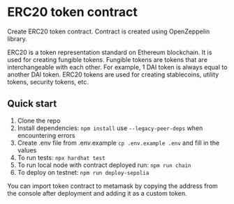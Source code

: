 # ERC20 token contract

Create ERC20 token contract. Contract is created using OpenZeppelin library.

ERC20 is a token representation standard on Ethereum blockchain. It is used for creating fungible tokens. Fungible tokens are tokens that are interchangeable with each other. For example, 1 DAI token is always equal to another DAI token. ERC20 tokens are used for creating stablecoins, utility tokens, security tokens, etc.

## Quick start
1. Clone the repo
2. Install dependencies: `npm install` use `--legacy-peer-deps` when encountering errors
3. Create .env file from .env.example `cp .env.example .env` and fill in the values
4. To run tests: `npx hardhat test`
5. To run local node with contract deployed run: `npm run chain`
6. To deploy on testnet: `npm run deploy-sepolia`

You can import token contract to metamask by copying the address from the console after deployment and adding it as a custom token.